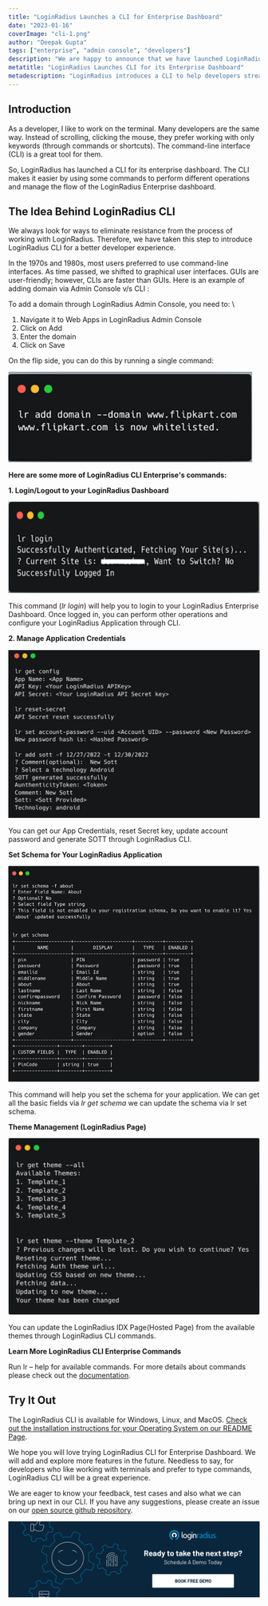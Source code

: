 ```yaml
---
title: "LoginRadius Launches a CLI for Enterprise Dashboard"
date: "2023-01-16"
coverImage: "cli-1.png"
author: "Deepak Gupta"
tags: ["enterprise", "admin console", "developers"]
description: "We are happy to announce that we have launched LoginRadius CLI for enterprise dashboard."
metatitle: "LoginRadius Launches CLI for its Enterprise Dashboard"
metadescription: "LoginRadius introduces a CLI to help developers streamline their work through a conventional yet robust interface on its enterprise dashboard."
---
```


## Introduction 

As a developer, I like to work on the terminal. Many developers are the same way. Instead of scrolling, clicking the mouse, they prefer working with only keywords (through commands or shortcuts). The command-line interface (CLI) is a great tool for them.

So, LoginRadius has launched a CLI for its enterprise dashboard. The CLI makes it easier by using some commands to perform different operations and manage the flow of the LoginRadius Enterprise dashboard.


## The Idea Behind LoginRadius CLI

We always look for ways to eliminate resistance from the process of working with LoginRadius. Therefore, we have taken this step to introduce LoginRadius CLI for a better developer experience.

In the 1970s and 1980s, most users preferred to use command-line interfaces. As time passed, we shifted to graphical user interfaces. GUIs are user-friendly; however, CLIs are faster than GUIs. Here is an example of adding domain via Admin Console v/s CLI :

To add a domain through LoginRadius Admin Console, you need to:  \




1. Navigate it to Web Apps in LoginRadius Admin Console
2. Click on Add 
3. Enter the domain 
4. Click on Save

On the flip side, you can do this by running a single command:


![cl-1](cl-1.png)


**Here are some more of LoginRadius CLI Enterprise's commands:**

**1. Login/Logout to your LoginRadius Dashboard**


![cl-2](cl-2.png)


This command (_lr login_) will help you to login to your LoginRadius Enterprise Dashboard. Once logged in, you can perform other operations and configure your LoginRadius Application through CLI.

**2. Manage Application Credentials**


![cl-3](cl-3.png)


You can get our App Credentials, reset Secret key, update account password and generate SOTT through LoginRadius CLI.

**Set Schema for Your LoginRadius Application**


![cl-4](cl-4.png)



This command will help you set the schema for your application. We can get all the basic fields via _lr get schema_ we can update the schema via lr set schema. 

**Theme Management (LoginRadius Page)**


![cl-5](cl-5.png)


You can update the LoginRadius IDX Page(Hosted Page) from the available themes through LoginRadius CLI commands.  

**Learn More LoginRadius CLI Enterprise Commands**

Run  lr – help for available commands. For more details about commands please check out the [documentation](https://opensource.loginradius.com/cli/manual/).


## Try It Out  

The LoginRadius CLI is available for Windows, Linux, and MacOS. [Check out the installation instructions for your Operating System on our README Page](https://github.com/LoginRadius/lr-cli/tree/main#readme).

We hope you will love trying LoginRadius CLI for Enterprise Dashboard. We will add and explore more features in the future. Needless to say, for developers who like working with terminals and prefer to type commands, LoginRadius CLI will be a great experience.

We are eager to know your feedback, test cases and also what we can bring up next in our CLI. If you have any suggestions, please create an issue on our [open source github repository](https://github.com/LoginRadius/lr-cli/issues).


[![book-a-free-demo-loginradius](../../assets/book-a-demo-loginradius.png)](https://www.loginradius.com/book-a-demo/)
